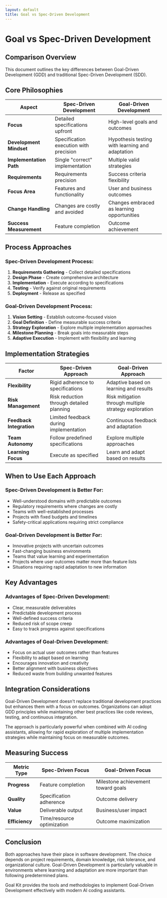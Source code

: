 ```yaml
---
layout: default
title: Goal vs Spec-Driven Development
---
```


# Goal vs Spec-Driven Development

## Comparison Overview

This document outlines the key differences between Goal-Driven Development (GDD) and traditional Spec-Driven Development (SDD).

## Core Philosophies

| Aspect | Spec-Driven Development | Goal-Driven Development |
|--------|------------------------|------------------------|
| **Focus** | Detailed specifications upfront | High-level goals and outcomes |
| **Development Mindset** | Specification execution with precision | Hypothesis testing with learning and adaptation |
| **Implementation Path** | Single "correct" implementation | Multiple valid strategies |
| **Requirements** | Requirements precision | Success criteria flexibility |
| **Focus Area** | Features and functionality | User and business outcomes |
| **Change Handling** | Changes are costly and avoided | Changes embraced as learning opportunities |
| **Success Measurement** | Feature completion | Outcome achievement |

## Process Approaches

### Spec-Driven Development Process:
1. **Requirements Gathering** - Collect detailed specifications
2. **Design Phase** - Create comprehensive architecture
3. **Implementation** - Execute according to specifications
4. **Testing** - Verify against original requirements
5. **Deployment** - Release as specified

### Goal-Driven Development Process:
1. **Vision Setting** - Establish outcome-focused vision
2. **Goal Definition** - Define measurable success criteria
3. **Strategy Exploration** - Explore multiple implementation approaches
4. **Milestone Planning** - Break goals into measurable steps
5. **Adaptive Execution** - Implement with flexibility and learning

## Implementation Strategies

| Factor | Spec-Driven Approach | Goal-Driven Approach |
|--------|---------------------|---------------------|
| **Flexibility** | Rigid adherence to specifications | Adaptive based on learning and results |
| **Risk Management** | Risk reduction through detailed planning | Risk mitigation through multiple strategy exploration |
| **Feedback Integration** | Limited feedback during implementation | Continuous feedback and adaptation |
| **Team Autonomy** | Follow predefined specifications | Explore multiple approaches |
| **Learning Focus** | Execute as specified | Learn and adapt based on results |

## When to Use Each Approach

### Spec-Driven Development is Better For:
- Well-understood domains with predictable outcomes
- Regulatory requirements where changes are costly
- Teams with well-established processes
- Projects with fixed budgets and timelines
- Safety-critical applications requiring strict compliance

### Goal-Driven Development is Better For:
- Innovative projects with uncertain outcomes
- Fast-changing business environments
- Teams that value learning and experimentation
- Projects where user outcomes matter more than feature lists
- Situations requiring rapid adaptation to new information

## Key Advantages

### Advantages of Spec-Driven Development:
- Clear, measurable deliverables
- Predictable development process
- Well-defined success criteria
- Reduced risk of scope creep
- Easy to track progress against specifications

### Advantages of Goal-Driven Development:
- Focus on actual user outcomes rather than features
- Flexibility to adapt based on learning
- Encourages innovation and creativity
- Better alignment with business objectives
- Reduced waste from building unwanted features

## Integration Considerations

Goal-Driven Development doesn't replace traditional development practices but enhances them with a focus on outcomes. Organizations can adopt GDD principles while maintaining other best practices like code reviews, testing, and continuous integration.

The approach is particularly powerful when combined with AI coding assistants, allowing for rapid exploration of multiple implementation strategies while maintaining focus on measurable outcomes.

## Measuring Success

| Metric Type | Spec-Driven Focus | Goal-Driven Focus |
|-------------|------------------|------------------|
| **Progress** | Feature completion | Milestone achievement toward goals |
| **Quality** | Specification adherence | Outcome delivery |
| **Value** | Deliverable output | Business/user impact |
| **Efficiency** | Time/resource optimization | Outcome maximization |

## Conclusion

Both approaches have their place in software development. The choice depends on project requirements, domain knowledge, risk tolerance, and organizational culture. Goal-Driven Development is particularly valuable in environments where learning and adaptation are more important than following predetermined plans.

Goal Kit provides the tools and methodologies to implement Goal-Driven Development effectively with modern AI coding assistants.